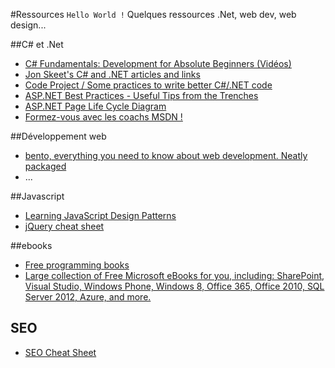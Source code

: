 #Ressources
`Hello World !`
Quelques ressources .Net, web dev, web design...

##C# et .Net
- [C# Fundamentals: Development for Absolute Beginners (Vidéos)](http://channel9.msdn.com/Series/C-Sharp-Fundamentals-Development-for-Absolute-Beginners)
- [Jon Skeet's C# and .NET articles and links](http://www.yoda.arachsys.com/csharp/)
- [Code Project / Some practices to write better C#/.NET code](http://www.codeproject.com/KB/cs/)
- [ASP.NET Best Practices - Useful Tips from the Trenches](http://fr.slideshare.net/hrushdan/aspnet-best-practices-useful-tips-from-the-trenches)
- [ASP.NET Page Life Cycle Diagram](http://blogs.msdn.com/b/aspnetue/archive/2010/01/14/asp-net-page-life-cycle-diagram.aspx)
- [Formez-vous avec les coachs MSDN !](http://msdn.microsoft.com/fr-fr/msdn.coach.aspx)

##Développement web
- [bento, everything you need to know about web development. Neatly packaged](http://www.bentobox.io/)
- ...

##Javascript
- [Learning JavaScript Design Patterns](http://addyosmani.com/resources/essentialjsdesignpatterns/book/)
- [jQuery cheat sheet](http://oscarotero.com/jquery/)

##ebooks
- [Free programming books](https://github.com/vhf/free-programming-books/blob/master/free-programming-books.md)
- [Large collection of Free Microsoft eBooks for you, including: SharePoint, Visual Studio, Windows Phone, Windows 8, Office 365, Office 2010, SQL Server 2012, Azure, and more.](http://blogs.msdn.com/b/mssmallbiz/archive/2012/07/27/large-collection-of-free-microsoft-ebooks-for-you-including-sharepoint-visual-studio-windows-phone-windows-8-office-365-office-2010-sql-server-2012-azure-and-more.aspx)

## SEO
- [SEO Cheat Sheet](http://d2eeipcrcdle6.cloudfront.net/seo-cheat-sheet/SEOCheatSheet_2-2013.pdf)


